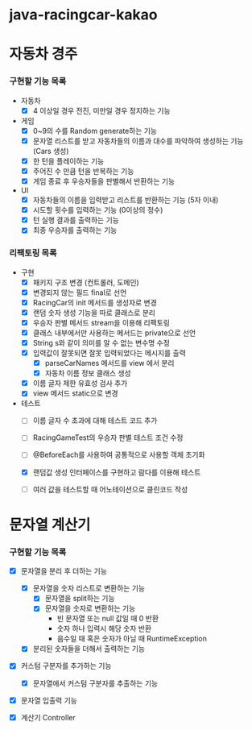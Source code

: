 # java-racingcar-kakao

# 자동차 경주
### 구현할 기능 목록
- 자동차
  - [x] 4 이상일 경우 전진, 미만일 경우 정지하는 기능
- 게임
  - [x] 0~9의 수를 Random generate하는 기능
  - [x] 문자열 리스트를 받고 자동차들의 이름과 대수를 파악하여 생성하는 기능 (Cars 생성)
  - [x] 한 턴을 플레이하는 기능
  - [x] 주어진 수 만큼 턴을 반복하는 기능
  - [x] 게임 종료 후 우승자들을 판별해서 반환하는 기능
- UI
  - [x] 자동차들의 이름을 입력받고 리스트를 반환하는 기능 (5자 이내)
  - [x] 시도할 횟수를 입력하는 기능 (0이상의 정수)
  - [x] 턴 실행 결과를 출력하는 기능
  - [x] 최종 우승자를 출력하는 기능

### 리팩토링 목록
- 구현
  - [x] 패키지 구조 변경 (컨트롤러, 도메인)
  - [x] 변경되지 않는 필드 final로 선언
  - [x] RacingCar의 init 메서드를 생성자로 변경
  - [x] 랜덤 숫자 생성 기능을 따로 클래스로 분리
  - [x] 우승자 판별 메서드 stream을 이용해 리팩토링
  - [x] 클래스 내부에서만 사용하는 메서드는 private으로 선언
  - [x] String s와 같이 의미를 알 수 없는 변수명 수정
  - [x] 입력값이 잘못되면 잘못 입력되었다는 메시지를 출력
    - [x] parseCarNames 메서드를 view 에서 분리
    - [x] 자동차 이름 정보 클래스 생성
  - [x] 이름 글자 제한 유효성 검사 추가
  - [x] view 메서드 static으로 변경
  
- 테스트
  - [ ] 이름 글자 수 초과에 대해 테스트 코드 추가
  - [ ] RacingGameTest의 우승자 판별 테스트 조건 수정
  - [ ] @BeforeEach를 사용하여 공통적으로 사용할 객체 초기화
  - [x] 랜덤값 생성 인터페이스를 구현하고 람다를 이용해 테스트
  - [ ] 여러 값을 테스트할 때 어노테이션으로 클린코드 작성
  

# 문자열 계산기 
### 구현할 기능 목록
- [x] 문자열을 분리 후 더하는 기능
  - [x] 문자열을 숫자 리스트로 변환하는 기능
    - [x] 문자열을 split하는 기능
    - [x] 문자열을 숫자로 변환하는 기능
      - 빈 문자열 또는 null 값일 때 0 반환
      - 숫자 하나 입력시 해당 숫자 반환
      - 음수일 때 혹은 숫자가 아닐 때 RuntimeException
  - [x] 분리된 숫자들을 더해서 출력하는 기능
- [x] 커스텀 구분자를 추가하는 기능
  - [x] 문자열에서 커스텀 구분자를 추출하는 기능
- [x] 문자열 입출력 기능
- [x] 계산기 Controller

